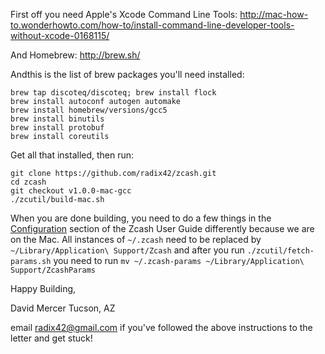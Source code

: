 First off you need Apple's Xcode Command Line Tools:
http://mac-how-to.wonderhowto.com/how-to/install-command-line-developer-tools-without-xcode-0168115/

And Homebrew:
http://brew.sh/

Andthis is the list of brew packages you'll need installed:

```shell
brew tap discoteq/discoteq; brew install flock
brew install autoconf autogen automake
brew install homebrew/versions/gcc5
brew install binutils
brew install protobuf
brew install coreutils
```

Get all that installed, then run:

```shell
git clone https://github.com/radix42/zcash.git
cd zcash
git checkout v1.0.0-mac-gcc
./zcutil/build-mac.sh
```
When you are done building, you need to do a few things in the [Configuration](https://github.com/zcash/zcash/wiki/1.0-User-Guide#configuration) section of the Zcash User Guide differently because we are on the Mac. All instances of `~/.zcash` need to be replaced by `~/Library/Application\ Support/Zcash` and after you run `./zcutil/fetch-params.sh` you need to run `mv ~/.zcash-params ~/Library/Application\ Support/ZcashParams`

Happy Building,

David Mercer
Tucson, AZ

email <radix42@gmail.com> if you've followed the above
instructions to the letter and get stuck!
